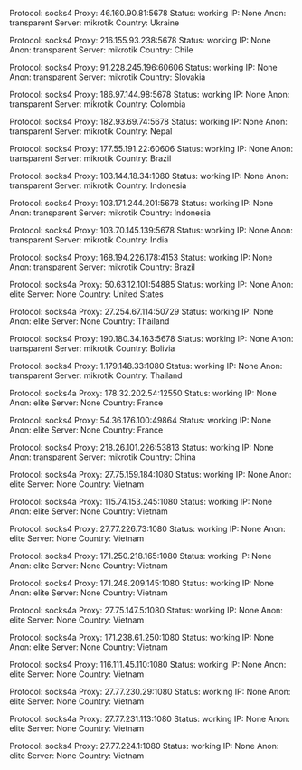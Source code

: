 Protocol: socks4
Proxy: 46.160.90.81:5678
Status: working
IP: None
Anon: transparent
Server: mikrotik
Country: Ukraine

Protocol: socks4
Proxy: 216.155.93.238:5678
Status: working
IP: None
Anon: transparent
Server: mikrotik
Country: Chile

Protocol: socks4
Proxy: 91.228.245.196:60606
Status: working
IP: None
Anon: transparent
Server: mikrotik
Country: Slovakia

Protocol: socks4
Proxy: 186.97.144.98:5678
Status: working
IP: None
Anon: transparent
Server: mikrotik
Country: Colombia

Protocol: socks4
Proxy: 182.93.69.74:5678
Status: working
IP: None
Anon: transparent
Server: mikrotik
Country: Nepal

Protocol: socks4
Proxy: 177.55.191.22:60606
Status: working
IP: None
Anon: transparent
Server: mikrotik
Country: Brazil

Protocol: socks4
Proxy: 103.144.18.34:1080
Status: working
IP: None
Anon: transparent
Server: mikrotik
Country: Indonesia

Protocol: socks4
Proxy: 103.171.244.201:5678
Status: working
IP: None
Anon: transparent
Server: mikrotik
Country: Indonesia

Protocol: socks4
Proxy: 103.70.145.139:5678
Status: working
IP: None
Anon: transparent
Server: mikrotik
Country: India

Protocol: socks4
Proxy: 168.194.226.178:4153
Status: working
IP: None
Anon: transparent
Server: mikrotik
Country: Brazil

Protocol: socks4a
Proxy: 50.63.12.101:54885
Status: working
IP: None
Anon: elite
Server: None
Country: United States

Protocol: socks4a
Proxy: 27.254.67.114:50729
Status: working
IP: None
Anon: elite
Server: None
Country: Thailand

Protocol: socks4
Proxy: 190.180.34.163:5678
Status: working
IP: None
Anon: transparent
Server: mikrotik
Country: Bolivia

Protocol: socks4
Proxy: 1.179.148.33:1080
Status: working
IP: None
Anon: transparent
Server: mikrotik
Country: Thailand

Protocol: socks4a
Proxy: 178.32.202.54:12550
Status: working
IP: None
Anon: elite
Server: None
Country: France

Protocol: socks4
Proxy: 54.36.176.100:49864
Status: working
IP: None
Anon: elite
Server: None
Country: France

Protocol: socks4
Proxy: 218.26.101.226:53813
Status: working
IP: None
Anon: transparent
Server: mikrotik
Country: China

Protocol: socks4a
Proxy: 27.75.159.184:1080
Status: working
IP: None
Anon: elite
Server: None
Country: Vietnam

Protocol: socks4a
Proxy: 115.74.153.245:1080
Status: working
IP: None
Anon: elite
Server: None
Country: Vietnam

Protocol: socks4
Proxy: 27.77.226.73:1080
Status: working
IP: None
Anon: elite
Server: None
Country: Vietnam

Protocol: socks4
Proxy: 171.250.218.165:1080
Status: working
IP: None
Anon: elite
Server: None
Country: Vietnam

Protocol: socks4
Proxy: 171.248.209.145:1080
Status: working
IP: None
Anon: elite
Server: None
Country: Vietnam

Protocol: socks4a
Proxy: 27.75.147.5:1080
Status: working
IP: None
Anon: elite
Server: None
Country: Vietnam

Protocol: socks4a
Proxy: 171.238.61.250:1080
Status: working
IP: None
Anon: elite
Server: None
Country: Vietnam

Protocol: socks4
Proxy: 116.111.45.110:1080
Status: working
IP: None
Anon: elite
Server: None
Country: Vietnam

Protocol: socks4a
Proxy: 27.77.230.29:1080
Status: working
IP: None
Anon: elite
Server: None
Country: Vietnam

Protocol: socks4a
Proxy: 27.77.231.113:1080
Status: working
IP: None
Anon: elite
Server: None
Country: Vietnam

Protocol: socks4
Proxy: 27.77.224.1:1080
Status: working
IP: None
Anon: elite
Server: None
Country: Vietnam

